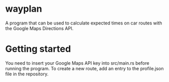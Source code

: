 # wayplan
A program that can be used to calculate expected times on car routes with the Google Maps Directions API.

# Getting started
You need to insert your Google Maps API key into src/main.rs before running the program. To create a new route, add an entry to the profile.json file in the repository.
